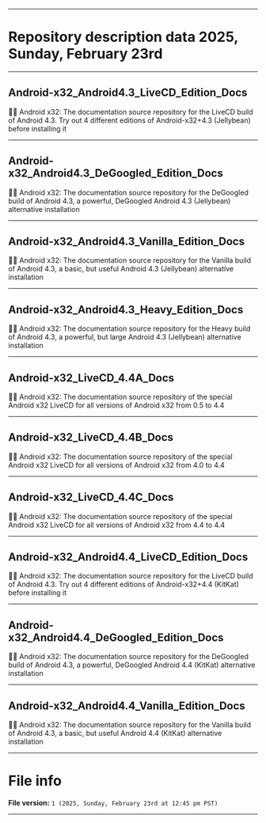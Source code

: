 
***

# Repository description data 2025, Sunday, February 23rd

---

## Android-x32_Android4.3_LiveCD_Edition_Docs

🤖️📖️ Android x32: The documentation source repository for the LiveCD build of Android 4.3. Try out 4 different editions of Android-x32+4.3 (Jellybean) before installing it 

---

## Android-x32_Android4.3_DeGoogled_Edition_Docs

🤖️📖️ Android x32: The documentation source repository for the DeGoogled build of Android 4.3, a powerful, DeGoogled Android 4.3 (Jellybean) alternative installation 

---

## Android-x32_Android4.3_Vanilla_Edition_Docs

🤖️📖️ Android x32: The documentation source repository for the Vanilla build of Android 4.3, a basic, but useful Android 4.3 (Jellybean) alternative installation

---

## Android-x32_Android4.3_Heavy_Edition_Docs

🤖️📖️ Android x32: The documentation source repository for the Heavy build of Android 4.3, a powerful, but large Android 4.3 (Jellybean) alternative installation

---

## Android-x32_LiveCD_4.4A_Docs

🤖️📖️ Android x32: The documentation source repository of the special Android x32 LiveCD for all versions of Android x32 from 0.5 to 4.4

---

## Android-x32_LiveCD_4.4B_Docs

🤖️📖️ Android x32: The documentation source repository of the special Android x32 LiveCD for all versions of Android x32 from 4.0 to 4.4

---

## Android-x32_LiveCD_4.4C_Docs

🤖️📖️ Android x32: The documentation source repository of the special Android x32 LiveCD for all versions of Android x32 from 4.4 to 4.4

---

## Android-x32_Android4.4_LiveCD_Edition_Docs

🤖️📖️ Android x32: The documentation source repository for the LiveCD build of Android 4.3. Try out 4 different editions of Android-x32+4.4 (KitKat) before installing it 

---

## Android-x32_Android4.4_DeGoogled_Edition_Docs

🤖️📖️ Android x32: The documentation source repository for the DeGoogled build of Android 4.3, a powerful, DeGoogled Android 4.4 (KitKat) alternative installation 

---

## Android-x32_Android4.4_Vanilla_Edition_Docs

🤖️📖️ Android x32: The documentation source repository for the Vanilla build of Android 4.3, a basic, but useful Android 4.4 (KitKat) alternative installation

***

# File info

**File version:** `1 (2025, Sunday, February 23rd at 12:45 pm PST)`

***


